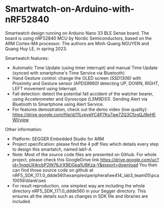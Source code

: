 # Smartwatch-on-Arduino-with-nRF52840
Smartwatch design running on Arduino Nano 33 BLE Sense board. The board is using nRF52840 MCU by Nordic Semiconductors, based on the ARM Cortex-M4 processor. The authors are Minh-Quang NGUYEN and Quang Huy LE, in spring 2023.

Smartwatch features:
- Automatic Time Update (using timer interrupt) and manual Time Update (synced with smartphone's Time Service via Bluetooth)
- Hand Gesture control: change the OLED screen _(SSD1306)_ with Proximity and Gesture sensor _(APDS9960)_ detecting UP, DOWN, RIGHT, LEFT movement using Interrupt.
- Fall detection: detect the potential fall accident of the watcher bearer, using Accelerometer and Gyroscope _(LSM9DS1)_. Sending Alert via Bluetooth to Smartphone using Alert Service.
- For features demostration, check out the demo video (low quality):
https://drive.google.com/file/d/11LvpyeYC4P7Ks7we7ZQ3CfzgQJ9pHEWI/view

Other information:
- Platform: SEGGER Embedded Studio for ARM
- Project specification: please find the 4 pdf files which details every step to design this smartatch, named lab1-4.
- Note: Most of the source code files are presented on Github. For whole project, please check this GoogleDrive link
https://drive.google.com/uc?id=1nqgUX4rcbP2jN76JrX9EiGpa1U8Kza-Y&export=download
You then can find those source code on github at
nRF5_SDK_17.1.0_ddde560\examples\peripheral\ee414_lab3_team05\pca10056\blank\ses
- For result reproduction, one simplest way are including the whole directory nRF5_SDK_17.1.0_ddde560 in your Segger directory. This ensures all the details such as changes in SDK file and libraries are included.
